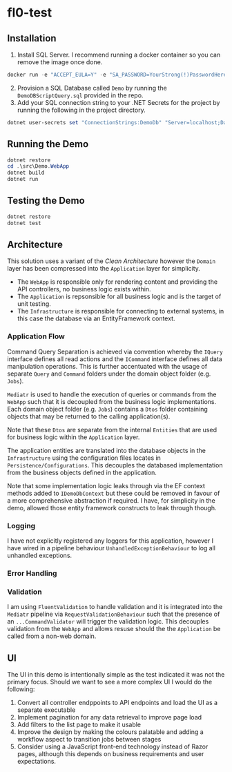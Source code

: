 # fl0-test

## Installation

1. Install SQL Server. I recommend running a docker container so you can remove the image once done.

```PowerShell
docker run -e "ACCEPT_EULA=Y" -e "SA_PASSWORD=YourStrong(!)PasswordHere" -p 1433:1433 -d mcr.microsoft.com/mssql/server:2022-latest
```

2. Provision a SQL Database called `Demo` by running the `DemoDBScriptQuery.sql` provided in the repo.
3. Add your SQL connection string to your .NET Secrets for the project by running the following in the project directory.

```PowerShell
dotnet user-secrets set "ConnectionStrings:DemoDb" "Server=localhost;Database=Demo;User Id=sa;Password=YourStrong(!)PasswordHere;"
```

## Running the Demo

```PowerShell
dotnet restore
cd .\src\Demo.WebApp
dotnet build
dotnet run
```

## Testing the Demo

```PowerShell
dotnet restore
dotnet test
```

## Architecture

This solution uses a variant of the *Clean Architecture* however the `Domain` layer has been compressed into the `Application` layer for simplicity.
* The `WebApp` is responsible only for rendering content and providing the API controllers, no business logic exists within.
* The `Application` is repsonsible for all business logic and is the target of unit testing.
* The `Infrastructure` is responsible for connecting to external systems, in this case the database via an EntityFramework context.

### Application Flow

Command Query Separation is achieved via convention whereby the `IQuery` interface defines all read actions and the `ICommand` interface 
defines all data manipulation operations. This is further accentuated with the usage of separate `Query` and `Command` folders under the domain
object folder (e.g. `Jobs`).

`Mediatr` is used to handle the execution of queries or commands from the `WebApp` such that it is decoupled from the business logic implementations.
Each domain object folder (e.g. `Jobs`) contains a `Dtos` folder containing objects that may be returned to the calling application(s).

Note that these `Dtos` are separate from the internal `Entities` that are used for business logic within the `Application` layer.

The application entities are translated into the database objects in the `Infrastructure` using the configuration files locates in 
`Persistence/Configurations`. This decouples the databased implementation from the business objects defined in the application.

Note that some implementation logic leaks through via the EF context methods added to `IDemoDbContext` but these could be removed in favour
of a more comprehensive abstraction if required. I have, for simplicity in the demo, allowed those entity framework constructs to leak 
through though.

### Logging

I have not explicitly registered any loggers for this application, however I have wired in a pipeline behaviour `UnhandledExceptionBehaviour` to 
log all unhandled exceptions.

### Error Handling

### Validation

I am using `FluentValidation` to handle validation and it is integrated into the `Mediatr` pipeline via `RequestValidationBehaviour` such
that the presence of an `...CommandValidator` will trigger the validation logic. This decouples validation from the `WebApp` and allows resuse
should the the `Application` be called from a non-web domain.

## UI

The UI in this demo is intentionally simple as the test indicated it was not the primary focus. Should we want to see a more complex 
UI I would do the following:

1. Convert all controller endppoints to API endpoints and load the UI as a separate executable
2. Implement pagination for any data retrieval to improve page load
3. Add filters to the list page to make it usable
4. Improve the design by making the colours palatable and adding a workflow aspect to transition jobs between stages
5. Consider using a JavaScript front-end technology instead of Razor pages, although this depends on business requirements and user expectations.
